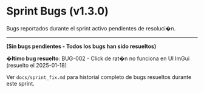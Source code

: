 ﻿# Sprint Bugs (v1.3.0)

Bugs reportados durante el sprint activo pendientes de resoluci�n.

---

**(Sin bugs pendientes - Todos los bugs han sido resueltos)**

**�ltimo bug resuelto**: BUG-002 - Click de rat�n no funciona en UI ImGui (resuelto el 2025-01-18)

Ver `docs/sprint_fix.md` para historial completo de bugs resueltos durante este sprint.
